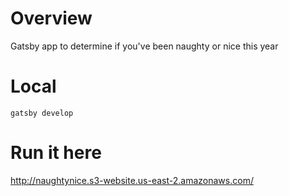 # Overview
Gatsby app to determine if you've been naughty or nice this year

# Local
```
gatsby develop
```

# Run it here
http://naughtynice.s3-website.us-east-2.amazonaws.com/
